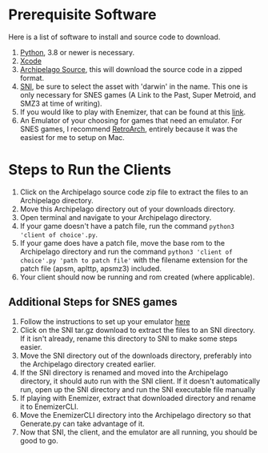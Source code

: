 # Prerequisite Software
Here is a list of software to install and source code to download.
1. [Python](https://www.python.org/downloads/macos/), 3.8 or newer is necessary.
2. [Xcode](https://apps.apple.com/us/app/xcode/id497799835)
3. [Archipelago Source](https://github.com/ArchipelagoMW/Archipelago/releases), this will download the source code in a zipped format.
4. [SNI](https://github.com/alttpo/sni/releases), be sure to select the asset with 'darwin' in the name. This one is only necessary for SNES games (A Link to the Past, Super Metroid, and SMZ3 at time of writing).
5. If you would like to play with Enemizer, that can be found at this [link](https://github.com/Ijwu/Enemizer/releases).
6. An Emulator of your choosing for games that need an emulator. For SNES games, I recommend [RetroArch](https://www.retroarch.com/?page=platforms), entirely because it was the easiest for me to setup on Mac.
# Steps to Run the Clients
1. Click on the Archipelago source code zip file to extract the files to an Archipelago directory.
2. Move this Archipelago directory out of your downloads directory.
3. Open terminal and navigate to your Archipelago directory.
5. If your game doesn't have a patch file, run the command `python3 'client of choice'.py`.
6. If your game does have a patch file, move the base rom to the Archipelago directory and run the command `python3 'client of choice'.py 'path to patch file'` with the filename extension for the patch file (apsm, aplttp, apsmz3) included.
7. Your client should now be running and rom created (where applicable).
## Additional Steps for SNES games
1. Follow the instructions to set up your emulator [here](https://archipelago.gg/tutorial/A%20Link%20to%20the%20Past/multiworld/en)
2. Click on the SNI tar.gz download to extract the files to an SNI directory. If it isn't already, rename this directory to SNI to make some steps easier.
3. Move the SNI directory out of the downloads directory, preferably into the Archipelago directory created earlier.
4. If the SNI directory is renamed and moved into the Archipelago directory, it should auto run with the SNI client. If it doesn't automatically run, open up the SNI directory and run the SNI executable file manually
5. If playing with Enemizer, extract that downloaded directory and rename it to EnemizerCLI.
6. Move the EnemizerCLI directory into the Archipelago directory so that Generate.py can take advantage of it. 
7. Now that SNI, the client, and the emulator are all running, you should be good to go.
